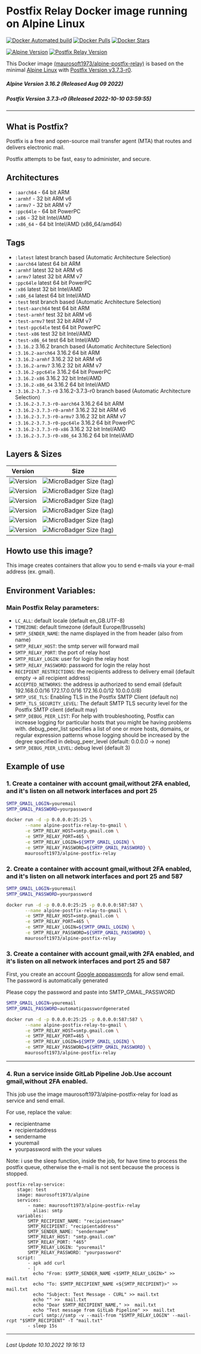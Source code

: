 # Postfix Relay Docker image running on Alpine Linux

[![Docker Automated build](https://img.shields.io/docker/automated/maurosoft1973/alpine-postfix-relay.svg?style=for-the-badge&logo=docker)](https://hub.docker.com/r/maurosoft1973/alpine-postfix-relay/)
[![Docker Pulls](https://img.shields.io/docker/pulls/maurosoft1973/alpine-postfix-relay.svg?style=for-the-badge&logo=docker)](https://hub.docker.com/r/maurosoft1973/alpine-postfix-relay/)
[![Docker Stars](https://img.shields.io/docker/stars/maurosoft1973/alpine-postfix-relay.svg?style=for-the-badge&logo=docker)](https://hub.docker.com/r/maurosoft1973/alpine-postfix-relay/)

[![Alpine Version](https://img.shields.io/badge/Alpine%20version-v3.16.2-green.svg?style=for-the-badge)](https://alpinelinux.org/)
[![Postfix Relay Version](https://img.shields.io/docker/v/maurosoft1973/alpine-postfix-relay?sort=semver&style=for-the-badge)](https://www.postfix.net)

This Docker image [(maurosoft1973/alpine-postfix-relay)](https://hub.docker.com/r/maurosoft1973/alpine-postfix-relay/) is based on the minimal [Alpine Linux](https://alpinelinux.org/) with [Postfix Version v3.7.3-r0](https://www.postfix.net).

##### Alpine Version 3.16.2 (Released Aug 09 2022)
##### Postfix Version 3.7.3-r0 (Released 2022-10-10 03:59:55)

----

## What is Postfix?
Postfix is a free and open-source mail transfer agent (MTA) that routes and delivers electronic mail.

Postfix attempts to be fast, easy to administer, and secure.

## Architectures

* ```:aarch64``` - 64 bit ARM
* ```:armhf```   - 32 bit ARM v6
* ```:armv7```   - 32 bit ARM v7
* ```:ppc64le``` - 64 bit PowerPC
* ```:x86```     - 32 bit Intel/AMD
* ```:x86_64```  - 64 bit Intel/AMD (x86_64/amd64)

## Tags

* ```:latest```         latest branch based (Automatic Architecture Selection)
* ```:aarch64```        latest 64 bit ARM
* ```:armhf```          latest 32 bit ARM v6
* ```:armv7```          latest 32 bit ARM v7
* ```:ppc64le```        latest 64 bit PowerPC
* ```:x86```            latest 32 bit Intel/AMD
* ```:x86_64```         latest 64 bit Intel/AMD
* ```:test```           test branch based (Automatic Architecture Selection)
* ```:test-aarch64```   test 64 bit ARM
* ```:test-armhf```     test 32 bit ARM v6
* ```:test-armv7```     test 32 bit ARM v7
* ```:test-ppc64le```   test 64 bit PowerPC
* ```:test-x86```       test 32 bit Intel/AMD
* ```:test-x86_64```    test 64 bit Intel/AMD
* ```:3.16.2``` 3.16.2 branch based (Automatic Architecture Selection)
* ```:3.16.2-aarch64```   3.16.2 64 bit ARM
* ```:3.16.2-armhf```     3.16.2 32 bit ARM v6
* ```:3.16.2-armv7```     3.16.2 32 bit ARM v7
* ```:3.16.2-ppc64le```   3.16.2 64 bit PowerPC
* ```:3.16.2-x86```       3.16.2 32 bit Intel/AMD
* ```:3.16.2-x86_64```    3.16.2 64 bit Intel/AMD
* ```:3.16.2-3.7.3-r0``` 3.16.2-3.7.3-r0 branch based (Automatic Architecture Selection)
* ```:3.16.2-3.7.3-r0-aarch64```   3.16.2 64 bit ARM
* ```:3.16.2-3.7.3-r0-armhf```     3.16.2 32 bit ARM v6
* ```:3.16.2-3.7.3-r0-armv7```     3.16.2 32 bit ARM v7
* ```:3.16.2-3.7.3-r0-ppc64le```   3.16.2 64 bit PowerPC
* ```:3.16.2-3.7.3-r0-x86```       3.16.2 32 bit Intel/AMD
* ```:3.16.2-3.7.3-r0-x86_64```    3.16.2 64 bit Intel/AMD

## Layers & Sizes

| Version                                                                               | Size                                                                                                                               |
|---------------------------------------------------------------------------------------|------------------------------------------------------------------------------------------------------------------------------------|
| ![Version](https://img.shields.io/badge/version-amd64-blue.svg?style=for-the-badge)   | ![MicroBadger Size (tag)](https://img.shields.io/docker/image-size/maurosoft1973/alpine-postfix-relay/latest?style=for-the-badge)  |
| ![Version](https://img.shields.io/badge/version-aarch64-blue.svg?style=for-the-badge) | ![MicroBadger Size (tag)](https://img.shields.io/docker/image-size/maurosoft1973/alpine-postfix-relay/aarch64?style=for-the-badge) |
| ![Version](https://img.shields.io/badge/version-armv6-blue.svg?style=for-the-badge)   | ![MicroBadger Size (tag)](https://img.shields.io/docker/image-size/maurosoft1973/alpine-postfix-relay/armhf?style=for-the-badge)   |
| ![Version](https://img.shields.io/badge/version-armv7-blue.svg?style=for-the-badge)   | ![MicroBadger Size (tag)](https://img.shields.io/docker/image-size/maurosoft1973/alpine-postfix-relay/armv7?style=for-the-badge)   |
| ![Version](https://img.shields.io/badge/version-ppc64le-blue.svg?style=for-the-badge) | ![MicroBadger Size (tag)](https://img.shields.io/docker/image-size/maurosoft1973/alpine-postfix-relay/ppc64le?style=for-the-badge) |
| ![Version](https://img.shields.io/badge/version-x86-blue.svg?style=for-the-badge)     | ![MicroBadger Size (tag)](https://img.shields.io/docker/image-size/maurosoft1973/alpine-postfix-relay/x86?style=for-the-badge)     |

## Howto use this image?

This image creates containers that allow you to send e-mails via your e-mail address (ex. gmail).

## Environment Variables:

### Main Postfix Relay parameters:
* `LC_ALL`: default locale (default en_GB.UTF-8)
* `TIMEZONE`: default timezone (default Europe/Brussels)
* `SMTP_SENDER_NAME`: the name displayed in the from header (also from name)
* `SMTP_RELAY_HOST`: the smtp server will forward mail
* `SMTP_RELAY_PORT`: the port of relay host
* `SMTP_RELAY_LOGIN`: user for login the relay host
* `SMTP_RELAY_PASSWORD`: password for login the relay host
* `RECIPIENT_RESTRICTIONS`: the recipients address to delivery email (default empty -> all recipient address)
* `ACCEPTED_NETWORKS`: the address ip authorized to send email (default 192.168.0.0/16 172.17.0.0/16 172.16.0.0/12 10.0.0.0/8)
* `SMTP_USE_TLS`: Enabling TLS in the Postfix SMTP Client (default no)
* `SMTP_TLS_SECURITY_LEVEL`: The default SMTP TLS security level for the Postfix SMTP client (default may)
* `SMTP_DEBUG_PEER_LIST`: For help with troubleshooting, Postfix can increase logging for particular hosts that you might be having problems with. debug_peer_list specifies a list of one or more hosts, domains, or regular expression patterns whose logging should be increased by the degree specified in debug_peer_level (default: 0.0.0.0 -> none)
* `SMTP_DEBUG_PEER_LEVEL`: debug level (default 3)

## Example of use


### 1. Create a container with account gmail,without 2FA enabled, and it's listen on all network interfaces and port 25
```sh
SMTP_GMAIL_LOGIN=youremail
SMTP_GMAIL_PASSWORD=yourpassword

docker run -d -p 0.0.0.0:25:25 \
       --name alpine-postfix-relay-to-gmail \
       -e SMTP_RELAY_HOST=smtp.gmail.com \
       -e SMTP_RELAY_PORT=465 \
       -e SMTP_RELAY_LOGIN=${SMTP_GMAIL_LOGIN} \
       -e SMTP_RELAY_PASSWORD=${SMTP_GMAIL_PASSWORD} \
       maurosoft1973/alpine-postfix-relay
```

### 2. Create a container with account gmail,without 2FA enabled, and it's listen on all network interfaces and port 25 and 587
```sh
SMTP_GMAIL_LOGIN=youremail
SMTP_GMAIL_PASSWORD=yourpassword

docker run -d -p 0.0.0.0:25:25 -p 0.0.0.0:587:587 \
       --name alpine-postfix-relay-to-gmail \
       -e SMTP_RELAY_HOST=smtp.gmail.com \
       -e SMTP_RELAY_PORT=465 \
       -e SMTP_RELAY_LOGIN=${SMTP_GMAIL_LOGIN} \
       -e SMTP_RELAY_PASSWORD=${SMTP_GMAIL_PASSWORD} \
       maurosoft1973/alpine-postfix-relay
```

### 3. Create a container with account gmail,with 2FA enabled, and it's listen on all network interfaces and port 25 and 587
First, you create an account [Google apppasswords](https://myaccount.google.com/apppasswords) for allow send email. The password is automatically generated

Please copy the password and paste into SMTP_GMAIL_PASSWORD

```sh
SMTP_GMAIL_LOGIN=youremail
SMTP_GMAIL_PASSWORD=automaticpasswordgenerated

docker run -d -p 0.0.0.0:25:25 -p 0.0.0.0:587:587 \
       --name alpine-postfix-relay-to-gmail \
       -e SMTP_RELAY_HOST=smtp.gmail.com \
       -e SMTP_RELAY_PORT=465 \
       -e SMTP_RELAY_LOGIN=${SMTP_GMAIL_LOGIN} \
       -e SMTP_RELAY_PASSWORD=${SMTP_GMAIL_PASSWORD} \
       maurosoft1973/alpine-postfix-relay
```

***

### 4. Run a service inside GitLab Pipeline Job.Use account gmail,without 2FA enabled.

This job use the image maurosoft1973/alpine-postfix-relay for load as service and send email. 

For use, replace the value:
- recipientname
- recipientaddress
- sendername
- youremail
- yourpassword
with the your values

Note: i use the sleep function, inside the job, for have time to process the postfix queue, otherwise the e-mail is not sent because the process is stopped.

```pipeline
postfix-relay-service:
    stage: test
    image: maurosoft1973/alpine
    services:
        - name: maurosoft1973/alpine-postfix-relay
          alias: smtp
    variables:
        SMTP_RECIPIENT_NAME: "recipientname"
        SMTP_RECIPIENT: "recipientaddress"
        SMTP_SENDER_NAME: "sendername"
        SMTP_RELAY_HOST: "smtp.gmail.com"
        SMTP_RELAY_PORT: "465"
        SMTP_RELAY_LOGIN: "youremail"
        SMTP_RELAY_PASSWORD: "yourpassword"
    script:
        - apk add curl
        - |
          echo "From: $SMTP_SENDER_NAME <$SMTP_RELAY_LOGIN>" >> mail.txt
          echo "To: $SMTP_RECIPIENT_NAME <${SMTP_RECIPIENT}>" >> mail.txt
          echo "Subject: Test Message - CURL" >> mail.txt
          echo "" >>  mail.txt
          echo "Dear $SMTP_RECIPIENT_NAME," >>  mail.txt
          echo "Test message from GitLab Pipeline" >>  mail.txt
        - curl smtp://smtp -v --mail-from "$SMTP_RELAY_LOGIN" --mail-rcpt "$SMTP_RECIPIENT" -T "mail.txt"
        - sleep 15s
```

***
###### Last Update 10.10.2022 19:16:13
